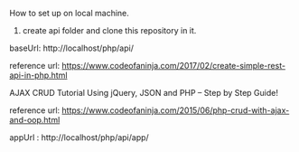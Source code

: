 How to set up on local machine.
1. create api folder and clone this repository in it.

baseUrl: http://localhost/php/api/

reference url: https://www.codeofaninja.com/2017/02/create-simple-rest-api-in-php.html

AJAX CRUD Tutorial Using jQuery, JSON and PHP – Step by Step Guide!

reference url: https://www.codeofaninja.com/2015/06/php-crud-with-ajax-and-oop.html

appUrl : http://localhost/php/api/app/